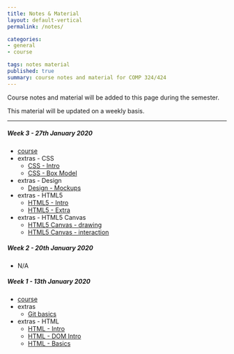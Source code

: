 ```yaml
---
title: Notes & Material
layout: default-vertical
permalink: /notes/

categories:
- general
- course

tags: notes material
published: true
summary: course notes and material for COMP 324/424
---
```


Course notes and material will be added to this page during the semester.

This material will be updated on a weekly basis.

***
<!-- 
##### Week 15 - 3rd December 2019
  * extras - Final Report Outline
    * [Final Report Outline](/assets/docs/extras/2019/comp424-final-report-outline-2019.pdf)

##### Week 14 - 26th November 2019
  * [course](/assets/docs/2019/fall/comp424-week14.pdf)
  * extras - Final Report Outline
    * [Final Report Outline](/assets/docs/extras/2019/comp424-final-report-outline-2019.pdf)
  * extras - JavaScript
	  * [Proxy](/assets/docs/extras/2019/js/notes-js-proxy.pdf)
  * extras - JavaScript modules
    * [CommonJS modules](/assets/docs/extras/2019/modules/commonjs-modules.pdf)
    * [ES modules - technical](/assets/docs/extras/2019/modules/es-modules-technical.pdf)
    * [ES modules - usage](/assets/docs/extras/2019/modules/es-modules-usage.pdf)
    * [ES modules - library](/assets/docs/extras/2019/modules/es-modules-lib.pdf)
  * extras - Patterns
    * [Observer pattern](/assets/docs/extras/2019/web-general/patterns/observer.pdf)
    * [Pub/Sub pattern](/assets/docs/extras/2019/web-general/patterns/pubsub.pdf)
  * extras - Systems Management
	  * [Grunt - Project Outline](/assets/docs/extras/2019/systems-mgmt/grunt-project-outline.pdf)

##### Week 13 - 19th November 2019
  * [course](/assets/docs/2019/fall/comp424-week13.pdf)
  * extras - JS
    * [Prototype](/assets/docs/extras/2019/js/js-prototype.pdf)
  * extras - Heroku & MongoDB setup
    * [Heroku & MongoDB](/assets/docs/extras/2019/various/heroku-mongodb-setup.pdf)
  * extras - Node.js
    * [Node.js updating](/assets/docs/extras/2019/node/update-nodejs.pdf)
  * extras - Node.js, Express, and MongoDB
    * [Node.js and MongoDB](/assets/docs/extras/2019/node/nodejs-mongo-outline.pdf)
  * extras - Node.js API
    * [Heroku & Postman](/assets/docs/extras/2019/node-api-todos/heroku-mongo-postman.pdf)
    * [Data stores & APIs - MongoDB and native driver](/assets/docs/extras/2019/node-api-todos/mongodb-native-driver-api.pdf)
    * [Node Todos API](/assets/docs/extras/2019/node-api-todos/node-todos-api.pdf)
    * [Testing - Node Todos API](/assets/docs/extras/2019/node-api-todos/testing-todos-api.pdf)
  * extras - Node.js testing
    * [assertions](/assets/docs/extras/2019/node/testing/node-testing-assertions.pdf)
    * [mocha](/assets/docs/extras/2019/node/testing/node-testing-mocha.pdf)
    * [postman](/assets/docs/extras/2019/node/testing/node-testing-postman.pdf)
  * extras - Node.js & Web Sockets
    * [Node.js & Socket.io](/assets/docs/extras/2019/node/web-sockets/notes-nodejs-socketio.pdf)
  * extras - Systems Management
	  * [Build First](/assets/docs/extras/2019/systems-mgmt/notes-build-first.pdf)
	  * [Grunt - Basics](/assets/docs/extras/2019/systems-mgmt/notes-grunt-basics.pdf)
	  * [Systems - Environments and Distributions](/assets/docs/extras/2019/systems-mgmt/notes-system-env-dist.pdf)
	  * [Webpack - Basics](/assets/docs/extras/notes-webpack-basics.pdf)
    * [Webpack - Assets](/assets/docs/extras/notes-webpack-assets.pdf)

##### Week 12 - 12th November 2019
  * [course](/assets/docs/2019/fall/comp424-week12.pdf)
  * extras - Heroku & Git setup
    * [Heroku & Git](/assets/docs/extras/2019/various/git-heroku-setup.pdf)
  * extras - Node.js and Express
    * [Node.js outline](/assets/docs/extras/2019/node/nodejs-outline.pdf)
    * [Node.js and Express](/assets/docs/extras/2019/node/nodejs-express-outline.pdf)
    * [Node.js & Express starter](/assets/docs/extras/2019/node/node-express-starter.pdf)
  * extras - JavaScript modules
    * [CommonJS modules](/assets/docs/extras/2019/modules/commonjs-modules.pdf)
    * [ES modules - technical](/assets/docs/extras/2019/modules/es-modules-technical.pdf)
    * [ES modules - usage](/assets/docs/extras/2019/modules/es-modules-usage.pdf)
    * [ES modules - library](/assets/docs/extras/2019/modules/es-modules-lib.pdf)

##### Week 11 - 5th November 2019
  * [course](/assets/docs/2019/fall/comp424-week11.pdf)
  * extras - design
	  * [design and information architecture](/assets/docs/extras/2019/design/design-information-architecture.pdf)
  * extras - JS
	  * [JS - Generators and Promises](/assets/docs/extras/2019/js/js-generators-promises.pdf)
	  * [JS - Working with the DOM](/assets/docs/extras/2019/web-general/dom/notes-js-dom.pdf)
  * extras - various
	  * [UI concept - autoscroll](/assets/docs/extras/2019/web-general/basic/notes-basic-autoscroll.pdf)

##### Week 10 - 29th October 2019

  * N/A - Presentations

##### Week 9 - 22nd October 2019
  * [course](/assets/docs/2019/fall/comp424-week9.pdf)
  * extras - data stores
	  * [Firebase - authentication](/assets/docs/extras/2019/data-stores/firebase/ds-firebase-auth-guide.pdf)
	  * [Firebase - setup & usage](/assets/docs/extras/2019/data-stores/firebase/ds-firebase-guide.pdf)
  * extras - various
    * [JS - Google APIs Overview](/assets/docs/extras/2019/various/google-apis-overview.pdf)
    * [JS - OAuth 2.0 with Google APIs](/assets/docs/extras/2019/various/oauth-google-api.pdf)

##### Week 8 - 15th October 2019
  * [course](/assets/docs/2019/fall/comp424-week8.pdf)
  * extras - design
	  * [design and UI](/assets/docs/extras/2019/design/design-interface-intro.pdf)
  * extras - JS
    * [JS - json](/assets/docs/extras/2019/js/js-json.pdf)
  * extras - Web development - general
    * [Basic geolocation](/assets/docs/extras/2019/web-general/basic/notes-basic-geolocation.pdf)
    * [Basic timestamps](/assets/docs/extras/2019/web-general/basic/notes-basic-timestamps.pdf)

##### Week 6 - 1st October 2019
  * [course](/assets/docs/2019/fall/comp424-week6.pdf)
  * extras - design
    * [designing our app](/assets/docs/extras/2019/design/design-our-app.pdf)
  * extras - JS
    * [JS - intro](/assets/docs/extras/2019/js/js-intro.pdf)
    * [JS - core](/assets/docs/extras/2019/js/js-core.pdf)
    * [JS - logic](/assets/docs/extras/2019/js/js-logic.pdf)

##### Week 5 - 24th September 2019

  * N/A - Presentations

##### Week 4 - 17th September 2019
  * [course](/assets/docs/2019/fall/comp424-week4.pdf)
  * extras - CSS
    * [CSS - Common grid layouts](/assets/docs/extras/2019/css/css-grid-common-layouts.pdf)
    * [CSS - Flexbox](/assets/docs/extras/2019/css/css-flexbox-guide.pdf)
    * [CSS - Grid Basics](/assets/docs/extras/2019/css/css-grid.pdf)
    * [MDN - Basic Concepts of Grid Layout](/assets/docs/extras/2019/css/mdn-css-grid-basics.pdf)
  * extras - Design
    * [design and interface](/assets/docs/extras/2019/design/design-interface-intro.pdf)

##### Week 3 - 10th September 2019
  * [course](/assets/docs/2019/fall/comp424-week3.pdf)
  * extras - CSS
    * [CSS - Basics](/assets/docs/extras/2019/css/css-basics.pdf)
    * [CSS - HTML5](/assets/docs/extras/2019/css/css-html5.pdf)
  * extras - Design
    * [Design - Mockups](/assets/docs/extras/2019/design/design-mockups.pdf)
-->

##### Week 3 - 27th January 2020
  * [course](/assets/docs/2020/spring/comp424-week3.pdf)
  * extras - CSS
    * [CSS - Intro](/assets/docs/extras/2020/css/css-intro.pdf)
    * [CSS - Box Model](/assets/docs/extras/2020/css/css-box-model.pdf)
  * extras - Design
    * [Design - Mockups](/assets/docs/extras/2020/design/design-mockups.pdf)
  * extras - HTML5
    * [HTML5 - Intro](/assets/docs/extras/2020/html5/html5-intro.pdf)
    * [HTML5 - Extra](/assets/docs/extras/2020/html5/html5-extra.pdf)
  * extras - HTML5 Canvas
	  * [HTML5 Canvas - drawing](/assets/docs/extras/2020/canvas/canvas-drawing.pdf)
	  * [HTML5 Canvas - interaction](/assets/docs/extras/2020/canvas/canvas-interaction.pdf)

##### Week 2 - 20th January 2020

* N/A

##### Week 1 - 13th January 2020
  * [course](/assets/docs/2020/spring/comp424-week1.pdf)
  * extras
    * [Git basics](/assets/docs/extras/git-basics.pdf)
  * extras - HTML
    * [HTML - Intro](/assets/docs/extras/2020/html/html-intro.pdf)
    * [HTML - DOM Intro](/assets/docs/extras/2020/html/html-dom-intro.pdf)
    * [HTML - Basics](/assets/docs/extras/2020/html/html-basics.pdf)